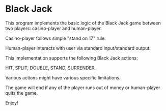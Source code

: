 Black Jack
=========

This program implements the basic logic of the Black Jack game between two players: casino-player and human-player.

Casino-player follows simple "stand on 17" rule.

Human-player interacts with user via standard input/standard output.

This implementation supports the following Black Jack actions:

HIT, SPLIT, DOUBLE, STAND, SURRENDER.

Various actions might have various specific limitations.

The game will end if any of the player runs out of money or human-player quits the game.

Enjoy!
